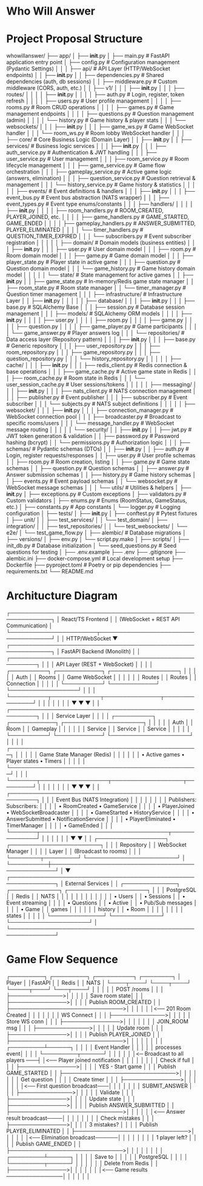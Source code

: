 # Who Will Answer


# Project Proposal Structure

whowillanswer/
├── app/
│   ├── __init__.py
│   ├── main.py                      # FastAPI application entry point
│   ├── config.py                    # Configuration management (Pydantic Settings)
│   │
│   ├── api/                         # API Layer (HTTP/WebSocket endpoints)
│   │   ├── __init__.py
│   │   ├── dependencies.py          # Shared dependencies (auth, db sessions)
│   │   ├── middleware.py            # Custom middleware (CORS, auth, etc.)
│   │   ├── v1/
│   │   │   ├── __init__.py
│   │   │   ├── routes/
│   │   │   │   ├── __init__.py
│   │   │   │   ├── auth.py          # Login, register, token refresh
│   │   │   │   ├── users.py         # User profile management
│   │   │   │   ├── rooms.py         # Room CRUD operations
│   │   │   │   ├── games.py         # Game management endpoints
│   │   │   │   ├── questions.py     # Question management (admin)
│   │   │   │   └── history.py       # Game history & player stats
│   │   │   └── websockets/
│   │   │       ├── __init__.py
│   │   │       ├── game_ws.py       # Game WebSocket handler
│   │   │       └── room_ws.py       # Room lobby WebSocket handler
│   │
│   ├── core/                        # Core Business Logic (Domain Layer)
│   │   ├── __init__.py
│   │   ├── services/                # Business logic services
│   │   │   ├── __init__.py
│   │   │   ├── auth_service.py      # Authentication & JWT handling
│   │   │   ├── user_service.py      # User management
│   │   │   ├── room_service.py      # Room lifecycle management
│   │   │   ├── game_service.py      # Game flow orchestration
│   │   │   ├── gameplay_service.py  # Active game logic (answers, elimination)
│   │   │   ├── question_service.py  # Question retrieval & management
│   │   │   └── history_service.py   # Game history & statistics
│   │   │
│   │   ├── events/                  # Event definitions & handlers
│   │   │   ├── __init__.py
│   │   │   ├── event_bus.py         # Event bus abstraction (NATS wrapper)
│   │   │   ├── event_types.py       # Event type enums/constants
│   │   │   ├── handlers/
│   │   │   │   ├── __init__.py
│   │   │   │   ├── room_handlers.py     # ROOM_CREATED, PLAYER_JOINED, etc.
│   │   │   │   ├── game_handlers.py     # GAME_STARTED, GAME_ENDED
│   │   │   │   ├── gameplay_handlers.py # ANSWER_SUBMITTED, PLAYER_ELIMINATED
│   │   │   │   └── timer_handlers.py    # QUESTION_TIMER_EXPIRED
│   │   │   └── subscribers.py       # Event subscriber registration
│   │   │
│   │   ├── domain/                  # Domain models (business entities)
│   │   │   ├── __init__.py
│   │   │   ├── user.py              # User domain model
│   │   │   ├── room.py              # Room domain model
│   │   │   ├── game.py              # Game domain model
│   │   │   ├── player_state.py      # Player state in active game
│   │   │   ├── question.py          # Question domain model
│   │   │   └── game_history.py      # Game history domain model
│   │   │
│   │   └── state/                   # State management for active games
│   │       ├── __init__.py
│   │       ├── game_state.py        # In-memory/Redis game state manager
│   │       ├── room_state.py        # Room state manager
│   │       └── timer_manager.py     # Question timer management
│   │
│   ├── infrastructure/              # Infrastructure Layer
│   │   ├── __init__.py
│   │   │
│   │   ├── database/
│   │   │   ├── __init__.py
│   │   │   ├── base.py              # SQLAlchemy Base
│   │   │   ├── session.py           # Database session management
│   │   │   ├── models/              # SQLAlchemy ORM models
│   │   │   │   ├── __init__.py
│   │   │   │   ├── user.py
│   │   │   │   ├── room.py
│   │   │   │   ├── game.py
│   │   │   │   ├── question.py
│   │   │   │   ├── game_player.py   # Game participants
│   │   │   │   └── game_answer.py   # Player answers log
│   │   │   └── repositories/        # Data access layer (Repository pattern)
│   │   │       ├── __init__.py
│   │   │       ├── base.py          # Generic repository
│   │   │       ├── user_repository.py
│   │   │       ├── room_repository.py
│   │   │       ├── game_repository.py
│   │   │       ├── question_repository.py
│   │   │       └── history_repository.py
│   │   │
│   │   ├── cache/
│   │   │   ├── __init__.py
│   │   │   ├── redis_client.py      # Redis connection & base operations
│   │   │   ├── game_cache.py        # Active game state in Redis
│   │   │   ├── room_cache.py        # Room state in Redis
│   │   │   └── user_session_cache.py # User sessions/tokens
│   │   │
│   │   ├── messaging/
│   │   │   ├── __init__.py
│   │   │   ├── nats_client.py       # NATS connection management
│   │   │   ├── publisher.py         # Event publisher
│   │   │   ├── subscriber.py        # Event subscriber
│   │   │   └── subjects.py          # NATS subject definitions
│   │   │
│   │   ├── websocket/
│   │   │   ├── __init__.py
│   │   │   ├── connection_manager.py # WebSocket connection pool
│   │   │   ├── broadcaster.py       # Broadcast to specific rooms/users
│   │   │   └── message_handler.py   # WebSocket message routing
│   │   │
│   │   └── security/
│   │       ├── __init__.py
│   │       ├── jwt.py               # JWT token generation & validation
│   │       ├── password.py          # Password hashing (bcrypt)
│   │       └── permissions.py       # Authorization logic
│   │
│   ├── schemas/                     # Pydantic schemas (DTOs)
│   │   ├── __init__.py
│   │   ├── auth.py                  # Login, register requests/responses
│   │   ├── user.py                  # User profile schemas
│   │   ├── room.py                  # Room creation, listing
│   │   ├── game.py                  # Game state schemas
│   │   ├── question.py              # Question schemas
│   │   ├── answer.py                # Answer submission schemas
│   │   ├── history.py               # Game history schemas
│   │   ├── events.py                # Event payload schemas
│   │   └── websocket.py             # WebSocket message schemas
│   │
│   └── utils/                       # Utilities & helpers
│       ├── __init__.py
│       ├── exceptions.py            # Custom exceptions
│       ├── validators.py            # Custom validators
│       ├── enums.py                 # Enums (RoomStatus, GameStatus, etc.)
│       ├── constants.py             # App constants
│       └── logger.py                # Logging configuration
│
├── tests/
│   ├── __init__.py
│   ├── conftest.py                  # Pytest fixtures
│   ├── unit/
│   │   ├── test_services/
│   │   └── test_domain/
│   ├── integration/
│   │   ├── test_repositories/
│   │   └── test_websockets/
│   └── e2e/
│       └── test_game_flow.py
│
├── alembic/                         # Database migrations
│   ├── versions/
│   ├── env.py
│   └── script.py.mako
│
├── scripts/
│   ├── init_db.py                   # Database initialization
│   └── seed_questions.py            # Seed questions for testing
│
├── .env.example
├── .env
├── .gitignore
├── alembic.ini
├── docker-compose.yml               # Local development setup
├── Dockerfile
├── pyproject.toml                   # Poetry or pip dependencies
├── requirements.txt
└── README.md


# Architucture Diagram
┌─────────────────────────────────────────────────────────────┐
│                     React/TS Frontend                       │
│         (WebSocket + REST API Communication)                │
└───────────────────────┬─────────────────────────────────────┘
                        │
                        │ HTTP/WebSocket
                        ▼
┌─────────────────────────────────────────────────────────────┐
│                  FastAPI Backend (Monolith)                 │
│ ┌─────────────────────────────────────────────────────────┐ │
│ │              API Layer (REST + WebSocket)               │ │
│ │  ┌──────────┐  ┌────────────┐  ┌──────────────────┐   │ │
│ │  │   Auth   │  │   Rooms    │  │  Game WebSocket  │   │ │
│ │  │  Routes  │  │   Routes   │  │    Connection    │   │ │
│ │  └──────────┘  └────────────┘  └──────────────────┘   │ │
│ └──────────┬─────────────┬───────────────┬───────────────┘ │
│            │             │               │                  │
│            ▼             ▼               ▼                  │
│ ┌─────────────────────────────────────────────────────────┐ │
│ │                  Service Layer                          │ │
│ │  ┌──────────┐ ┌────────────┐ ┌─────────────────────┐  │ │
│ │  │   Auth   │ │   Room     │ │     Gameplay        │  │ │
│ │  │  Service │ │  Service   │ │     Service         │  │ │
│ │  └──────────┘ └────────────┘ └─────────────────────┘  │ │
│ │  ┌──────────────────────────────────────────────────┐  │ │
│ │  │         Game State Manager (Redis)               │  │ │
│ │  │  • Active games  • Player states  • Timers      │  │ │
│ │  └──────────────────────────────────────────────────┘  │ │
│ └───────┬──────────────────┬───────────────────┬─────────┘ │
│         │                  │                   │            │
│         ▼                  ▼                   ▼            │
│ ┌─────────────────────────────────────────────────────────┐ │
│ │              Event Bus (NATS Integration)               │ │
│ │                                                          │ │
│ │  Publishers:                    Subscribers:            │ │
│ │  • RoomCreated                 • GameService            │ │
│ │  • PlayerJoined                • WebSocketBroadcaster   │ │
│ │  • GameStarted                 • HistoryService         │ │
│ │  • AnswerSubmitted             • NotificationService    │ │
│ │  • PlayerEliminated            • TimerManager           │ │
│ │  • GameEnded                                            │ │
│ └───────┬──────────────────────────────────┬──────────────┘ │
│         │                                  │                 │
│         ▼                                  ▼                 │
│ ┌──────────────────┐            ┌────────────────────────┐  │
│ │  Repository      │            │  WebSocket Manager     │  │
│ │  Layer           │            │  (Broadcast to rooms)  │  │
│ └────────┬─────────┘            └────────────────────────┘  │
└──────────┼───────────────────────────────────────────────────┘
           │
           ▼
┌──────────────────────────────────────────────────────────────┐
│                    External Services                         │
│  ┌──────────────┐  ┌─────────────┐  ┌─────────────────────┐ │
│  │ PostgreSQL   │  │   Redis     │  │       NATS          │ │
│  │              │  │             │  │                     │ │
│  │ • Users      │  │ • Sessions  │  │ • Event streaming   │ │
│  │ • Questions  │  │ • Active    │  │ • Pub/Sub messages  │ │
│  │ • Game       │  │   games     │  │                     │ │
│  │   history    │  │ • Room      │  │                     │ │
│  │              │  │   states    │  │                     │ │
│  └──────────────┘  └─────────────┘  └─────────────────────┘ │
└──────────────────────────────────────────────────────────────┘


# Game Flow Sequence
┌─────────┐     ┌─────────┐     ┌──────────┐     ┌────────┐
│ Player  │     │FastAPI  │     │  Redis   │     │  NATS  │
└────┬────┘     └────┬────┘     └─────┬────┘     └───┬────┘
     │               │                │              │
     │ POST /rooms   │                │              │
     ├──────────────>│                │              │
     │               │ Save room state│              │
     │               ├───────────────>│              │
     │               │ Publish ROOM_CREATED          │
     │               ├──────────────────────────────>│
     │               │                │              │
     │<── 201 Room Created           │              │
     │               │                │              │
     │ WS Connect    │                │              │
     ├──────────────>│                │              │
     │               │ Store WS conn  │              │
     │               ├───────────────>│              │
     │               │                │              │
     │ JOIN_ROOM msg │                │              │
     ├──────────────>│                │              │
     │               │ Update room    │              │
     │               ├───────────────>│              │
     │               │ Publish PLAYER_JOINED         │
     │               ├──────────────────────────────>│
     │               │                │              │
     │               │                │    ┌─────────┴──────┐
     │               │                │    │ Event Handler  │
     │               │                │    │ processes event│
     │               │                │    └─────────┬──────┘
     │               │                │              │
     │               │<─ Broadcast to all players ───┤
     │<── Player joined notification │              │
     │               │                │              │
     │               │ Check if full  │              │
     │               ├───────────────>│              │
     │               │ YES - Start game              │
     │               │ Publish GAME_STARTED          │
     │               ├──────────────────────────────>│
     │               │                │              │
     │               │ Get question   │              │
     │               │ Create timer   │              │
     │               ├───────────────>│              │
     │               │                │              │
     │<── First question broadcast───│              │
     │               │                │              │
     │ SUBMIT_ANSWER │                │              │
     ├──────────────>│                │              │
     │               │ Validate       │              │
     │               ├───────────────>│              │
     │               │ Update state   │              │
     │               ├───────────────>│              │
     │               │ Publish ANSWER_SUBMITTED      │
     │               ├──────────────────────────────>│
     │               │                │              │
     │<── Answer result broadcast────│              │
     │               │                │              │
     │               │ Check mistakes │              │
     │               ├───────────────>│              │
     │               │ 3 mistakes?    │              │
     │               │ Publish PLAYER_ELIMINATED     │
     │               ├──────────────────────────────>│
     │               │                │              │
     │<── Elimination broadcast──────│              │
     │               │                │              │
     │               │ 1 player left? │              │
     │               │ Publish GAME_ENDED            │
     │               ├──────────────────────────────>│
     │               │                │              │
     │               │                │    ┌─────────┴──────┐
     │               │                │    │ Save to        │
     │               │                │    │ PostgreSQL     │
     │               │                │    └─────────┬──────┘
     │               │                │              │
     │               │ Delete from Redis             │
     │               ├───────────────>│              │
     │               │                │              │
     │<── Game results ───────────────│              │
     │               │                │              │
